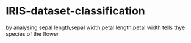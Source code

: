 # IRIS-dataset-classification
by analysing sepal length,sepal width,petal length,petal width tells thye species of the flower
